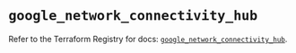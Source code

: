 # `google_network_connectivity_hub`

Refer to the Terraform Registry for docs: [`google_network_connectivity_hub`](https://registry.terraform.io/providers/hashicorp/google/6.42.0/docs/resources/network_connectivity_hub).
